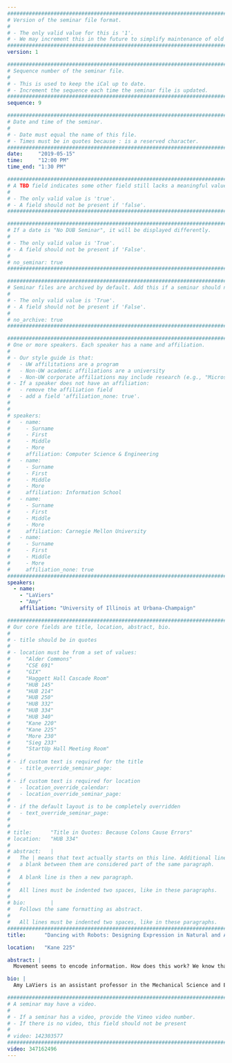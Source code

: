 ```yaml
---
################################################################################
# Version of the seminar file format.
#
# - The only valid value for this is '1'.
# - We may increment this in the future to simplify maintenance of old seminars.
################################################################################
version: 1

################################################################################
# Sequence number of the seminar file.
#
# - This is used to keep the iCal up to date.
# - Increment the sequence each time the seminar file is updated.
################################################################################
sequence: 9

################################################################################
# Date and time of the seminar.
#
# - Date must equal the name of this file.
# - Times must be in quotes because : is a reserved character.
################################################################################
date:     "2019-05-15"
time:     "12:00 PM"
time_end: "1:30 PM"

################################################################################
# A TBD field indicates some other field still lacks a meaningful value.
#
# - The only valid value is 'true'.
# - A field should not be present if 'false'.
################################################################################

################################################################################
# If a date is "No DUB Seminar", it will be displayed differently.
#
# - The only valid value is 'True'.
# - A field should not be present if 'False'.
#
# no_seminar: true
################################################################################

################################################################################
# Seminar files are archived by default. Add this if a seminar should not be.
#
# - The only valid value is 'True'.
# - A field should not be present if 'False'.
#
# no_archive: true
################################################################################

################################################################################
# One or more speakers. Each speaker has a name and affiliation.
#
# - Our style guide is that:
#   - UW affilitations are a program
#   - Non-UW academic affiliations are a university
#   - Non-UW corporate affiliations may include research (e.g., "Microsoft Research")
# - If a speaker does not have an affiliation:
#   - remove the affiliation field
#   - add a field 'affiliation_none: true'.
#
#
# speakers:
#   - name: 
#     - Surname
#     - First
#     - Middle
#     - More
#     affiliation: Computer Science & Engineering 
#   - name: 
#     - Surname
#     - First
#     - Middle
#     - More
#     affiliation: Information School 
#   - name: 
#     - Surname
#     - First
#     - Middle
#     - More
#     affiliation: Carnegie Mellon University 
#   - name:
#     - Surname
#     - First
#     - Middle
#     - More
#     affiliation_none: true
################################################################################
speakers:
  - name:
    - "LaViers"
    - "Amy"
    affiliation: "University of Illinois at Urbana-Champaign"

################################################################################
# Our core fields are title, location, abstract, bio.
#
# - title should be in quotes
#
# - location must be from a set of values:
#     "Alder Commons"
#     "CSE 691"
#     "GIX"
#     "Haggett Hall Cascade Room"
#     "HUB 145"
#     "HUB 214"
#     "HUB 250"
#     "HUB 332"
#     "HUB 334"
#     "HUB 340"
#     "Kane 220"
#     "Kane 225"
#     "More 230"
#     "Sieg 233"
#     "StartUp Hall Meeting Room"
#
# - if custom text is required for the title
#   - title_override_seminar_page:
#
# - if custom text is required for location
#   - location_override_calendar:
#   - location_override_seminar_page:
#
# - if the default layout is to be completely overridden
#   - text_override_seminar_page:
#
#
# title:      "Title in Quotes: Because Colons Cause Errors"
# location:   "HUB 334"
#
# abstract:   |
#   The | means that text actually starts on this line. Additional lines without
#   a blank between them are considered part of the same paragraph.
#
#   A blank line is then a new paragraph.
#
#   All lines must be indented two spaces, like in these paragraphs.
#
# bio:        |
#   Follows the same formatting as abstract.
#
#   All lines must be indented two spaces, like in these paragraphs.
################################################################################
title:      "Dancing with Robots: Designing Expression in Natural and Artificial Systems"

location:   "Kane 225"

abstract: |
  Movement seems to encode information. How does this work? We know that animals, including humans, use the motion of counterparts to produce coordinated, social behaviors. But how do we resolve the discrete measures of communication and information theory with the continuous laws of motion and mechanics? Answering these questions is critical to developing expressive robotic systems that integrate seamlessly with natural counterparts – a goal that has increasing urgency as robots move out of factories and into workplaces and homes. This talk presents this problem in an information-theoretic model (where artificial systems are modeled as a source communicating across a channel to a human receiver) and highlights how this model guides work in the Robotics, Automation, and Dance (RAD) Lab. The talk will present work in generating variable bipedal gait via parameters embedded as constraints in an optimization, predicting perceived affect when human viewers observe artificial gait across multiple environments, and imitating human motion on multiple robotic platforms. In addition to traditional tools in dynamics, control, and empirical measurement, these projects leverage qualitative observation, embodied movement practice, and artistic creation. Thus, the talk will also highlight how dancing with robots is critical to developing automation that functions correctly in human-built spaces.

bio: |
  Amy LaViers is an assistant professor in the Mechanical Science and Engineering Department at the University of Illinois at Urbana-Champaign (UIUC) and director of the Robotics, Automation, and Dance (RAD) Lab. She is a recipient of a 2015 DARPA Young Faculty Award (YFA) and 2017 Director’s Fellowship. Her teaching has been recognized on UIUC’s list of Teachers Ranked as Excellent by Their Students, with Outstanding distinction. Her choreography has been presented at the Merce Cunningham Dance Studio and in the DANCE NOW Joe’s Pub Festival at The Public Theater in New York City. She is a co-founder of two startup companies: AE Machines, Inc, an automation software company that won Product Design of the Year at the 4th Revolution Awards in Chicago and was a finalist for Robot of the Year at Station F in Paris, and caali, LLC, an embodied media company. She completed a two-year Certification in Movement Analysis (CMA) in 2016 at the Laban/Bartenieff Institute of Movement Studies (LIMS). Prior to UIUC she held a position as an assistant professor in systems and information engineering at the University of Virginia. She completed her Ph.D. in electrical and computer engineering at Georgia Tech with a dissertation that included a live performance exploring stylized motion. Her research began in her undergraduate thesis at Princeton University where she earned a certificate in dance and a degree in mechanical and aerospace engineering.

################################################################################
# A seminar may have a video.
#
# - If a seminar has a video, provide the Vimeo video number.
# - If there is no video, this field should not be present
#
# video: 142303577
################################################################################
video: 347162496
---
```

